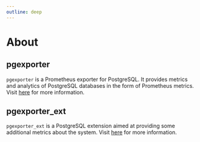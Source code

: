 ```yaml
---
outline: deep
---
```


# About

## pgexporter
`pgexporter` is a Prometheus exporter for PostgreSQL. It provides metrics and analytics of PostgreSQL databases in the form of Prometheus metrics. Visit [here](./pgexporter.md) for more information.

## pgexporter_ext
`pgexporter_ext` is a PostgreSQL extension aimed at providing some additional metrics about the system. Visit [here](./pgexporter_ext.md) for more information.